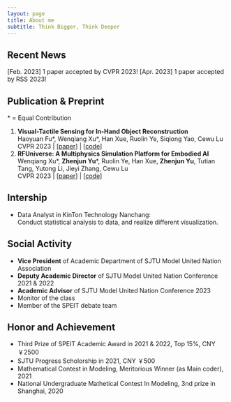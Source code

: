 ```yaml
---
layout: page
title: About me
subtitle: Think Bigger, Think Deeper
---
```


## Recent News
[Feb. 2023] 1 paper accepted by CVPR 2023!
[Apr. 2023] 1 paper accepted by RSS 2023!
## Publication & Preprint
\* = Equal Contribution
1. **Visual-Tactile Sensing for In-Hand Object Reconstruction** \
   Haoyuan Fu\*, Wenqiang Xu\*, Han Xue, Ruolin Ye, Siqiong Yao, Cewu Lu \
   CVPR 2023 | \[[paper](https://arxiv.org/pdf/2303.14498.pdf)\] | \[[code](https://sites.google.com/view/vtaco/)\]
1. **RFUniverse: A Multiphysics Simulation Platform for Embodied AI** \
   Wenqiang Xu\*, **Zhenjun Yu**\*, Ruolin Ye, Han Xue, **Zhenjun Yu**, Tutian Tang, Yutong Li, Jieyi Zhang, Cewu Lu \
   CVPR 2023 | \[[paper](https://jeffsonyu.github.io/aboutme/)\] | \[[code](https://jeffsonyu.github.io/aboutme/)\]
<!-- ## Project -->


## Intership
- Data Analyst in KinTon Technology Nanchang:\
  Conduct statistical analysis to data, and realize different visualization.

## Social Activity
- **Vice President** of Academic Department of SJTU Model United Nation Association
- **Deputy Academic Director** of SJTU Model United Nation Conference 2021 & 2022
- **Academic Advisor** of SJTU Model United Nation Conference 2023
- Monitor of the class
- Member of the SPEIT debate team

## Honor and Achievement
- Third Prize of SPEIT Academic Award in 2021 & 2022, Top 15%, CNY ￥2500
- SJTU Progress Scholorship in 2021, CNY ￥500
- Mathematical Contest in Modeling, Meritorious Winner (as Main coder), 2021
- National Undergraduate Mathetical Contest In Modeling, 3nd prize in Shanghai, 2020
